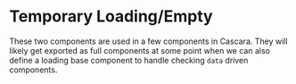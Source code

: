# Temporary Loading/Empty

These two components are used in a few components in Cascara. They will likely get exported as full components at some point when we can also define a loading base component to handle checking `data` driven components.
